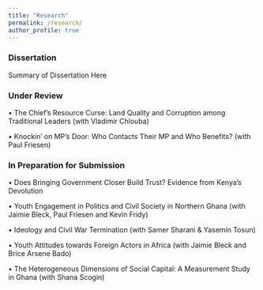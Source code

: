 ```yaml
---
title: "Research"
permalink: /research/
author_profile: true
---
```



### Dissertation

Summary of Dissertation Here


### Under Review 


• The Chief’s Resource Curse: Land Quality and Corruption among Traditional Leaders (with Vladimir Chlouba)

• Knockin’ on MP’s Door: Who Contacts Their MP and Who Benefits? (with Paul Friesen)



### In Preparation for Submission

• Does Bringing Government Closer Build Trust? Evidence from Kenya’s Devolution

• Youth Engagement in Politics and Civil Society in Northern Ghana (with Jaimie Bleck, Paul Friesen and Kevin
Fridy)

• Ideology and Civil War Termination (with Samer Sharani & Yasemin Tosun)

• Youth Attitudes towards Foreign Actors in Africa (with Jaimie Bleck and Brice Arsene Bado)

• The Heterogeneous Dimensions of Social Capital: A Measurement Study in Ghana (with Shana Scogin)




[allison]: https://www.allisonshertzer.com/
[anamm]: https://sites.google.com/view/ana-moreno-maldonado/
[aplantinga]: https://www.bren.ucsb.edu/people/Faculty/andrew_plantinga.htm
[avb]: http://www.arthurvanbenthem.com/
[ccostello]: https://christopherjcostello.com/
[coury]: https://www.michaelrcoury.com/
[dfrye]: https://dustinfrye.github.io/
[dhc]: https://hernandezcortes.github.io/
[dmb]: https://www.devinbunten.com/
[eberkes]: https://sites.google.com/view/enricoberkes/home
[exf]: https://sites.google.com/site/ellenxfu/home
[jlin]: http://www.jlin.org
[kjack]: http://kelseyjack.bren.ucsb.edu/
[lar]: https://lyndseyrolheiser.com/
[led]: [https://www.lauraedee.com/]
[odeschenes]: https://econ.ucsb.edu/~olivier/
[poliva]: https://dornsife.usc.edu/paulina-oliva/
[pjf]: https://www.pauljferraro.com/
[ruben]: https://sites.google.com/view/rubengaetani
[vitaly]: https://www.vmeursault.com/
[vbp]: https://sites.google.com/view/veronicabp/home
[vkb]: https://vkbostwick.weebly.com/




